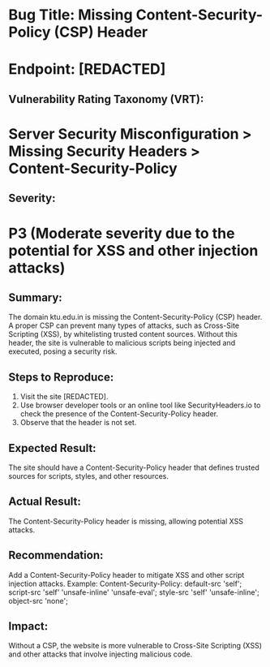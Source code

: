 # Bug Title: Missing Content-Security-Policy (CSP) Header
# Endpoint: [REDACTED]
## Vulnerability Rating Taxonomy (VRT):
# Server Security Misconfiguration > Missing Security Headers > Content-Security-Policy

## Severity:
# P3 (Moderate severity due to the potential for XSS and other injection attacks)

## Summary:
The domain ktu.edu.in is missing the Content-Security-Policy (CSP) header. A proper CSP can prevent many types of attacks, such as Cross-Site Scripting (XSS), by whitelisting trusted content sources. Without this header, the site is vulnerable to malicious scripts being injected and executed, posing a security risk.

## Steps to Reproduce:
1. Visit the site [REDACTED].
2. Use browser developer tools or an online tool like SecurityHeaders.io to check the presence of the Content-Security-Policy header.
3. Observe that the header is not set.

## Expected Result:
The site should have a Content-Security-Policy header that defines trusted sources for scripts, styles, and other resources.

## Actual Result:
The Content-Security-Policy header is missing, allowing potential XSS attacks.

## Recommendation:
Add a Content-Security-Policy header to mitigate XSS and other script injection attacks. Example:
Content-Security-Policy: default-src 'self'; script-src 'self' 'unsafe-inline' 'unsafe-eval'; style-src 'self' 'unsafe-inline'; object-src 'none';

## Impact:
Without a CSP, the website is more vulnerable to Cross-Site Scripting (XSS) and other attacks that involve injecting malicious code.
